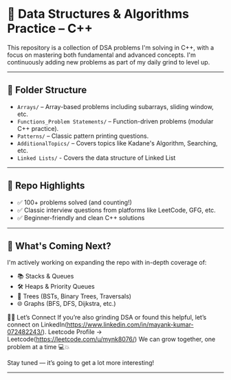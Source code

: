 # 🧠 Data Structures & Algorithms Practice – C++

This repository is a collection of DSA problems I'm solving in C++, with a focus on mastering both fundamental and advanced concepts. I'm continuously adding new problems as part of my daily grind to level up.

---

## 📁 Folder Structure

- `Arrays/` – Array-based problems including subarrays, sliding window, etc.
- `Functions_Problem Statements/` – Function-driven problems (modular C++ practice).
- `Patterns/` – Classic pattern printing questions.
- `AdditionalTopics/` – Covers topics like Kadane's Algorithm, Searching, etc.
- `Linked Lists/` - Covers the data structure of Linked List

---

## 🚀 Repo Highlights

- ✅ 100+ problems solved (and counting!)
- ✅ Classic interview questions from platforms like LeetCode, GFG, etc.
- ✅ Beginner-friendly and clean C++ solutions
<!-- - ✅ Traffic boost: **30+ unique cloners** and **39 total clones** (thank you, awesome people!) -->

---

## 📌 What's Coming Next?

I'm actively working on expanding the repo with in-depth coverage of:

- 📚 Stacks & Queues
- 🛠️ Heaps & Priority Queues
- 🌳 Trees (BSTs, Binary Trees, Traversals)
- 🌐 Graphs (BFS, DFS, Dijkstra, etc.)

👨‍💻 Let’s Connect
If you’re also grinding DSA or found this helpful, let’s connect on LinkedIn(https://www.linkedin.com/in/mayank-kumar-072482243/).
Leetcode Profile -> Leetcode(https://leetcode.com/u/mynk8076/)
We can grow together, one problem at a time 💻💥

Stay tuned — it’s going to get a lot more interesting!

---
